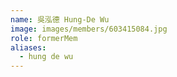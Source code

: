```yaml
---
name: 吳泓德 Hung-De Wu 
image: images/members/603415084.jpg 
role: formerMem
aliases:
  - hung de wu
---
```

